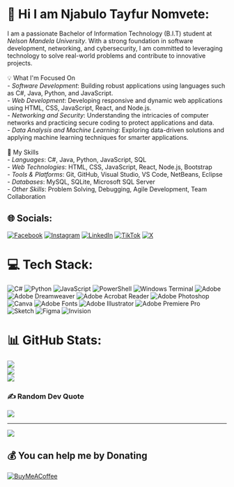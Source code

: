 # 💫 Hi I am Njabulo Tayfur Nomvete:
I am a passionate Bachelor of Information Technology (B.I.T) student at *Nelson Mandela University*. With a strong foundation in software development, networking, and cybersecurity, I am committed to leveraging technology to solve real-world problems and contribute to innovative projects.<br><br>💡 What I'm Focused On<br>- *Software Development*: Building robust applications using languages such as C#, Java, Python, and JavaScript.<br>- *Web Development*: Developing responsive and dynamic web applications using HTML, CSS, JavaScript, React, and Node.js.<br>- *Networking and Security*: Understanding the intricacies of computer networks and practicing secure coding to protect applications and data.<br>- *Data Analysis and Machine Learning*: Exploring data-driven solutions and applying machine learning techniques for smarter applications.<br><br>  🌟 My Skills<br>- *Languages*: C#, Java, Python, JavaScript, SQL<br>- *Web Technologies*: HTML, CSS, JavaScript, React, Node.js, Bootstrap<br>- *Tools & Platforms*: Git, GitHub, Visual Studio, VS Code, NetBeans, Eclipse<br>- *Databases*: MySQL, SQLite, Microsoft SQL Server<br>- *Other Skills*: Problem Solving, Debugging, Agile Development, Team Collaboration<br>


## 🌐 Socials:
[![Facebook](https://img.shields.io/badge/Facebook-%231877F2.svg?logo=Facebook&logoColor=white)](https://facebook.com/yazkarim) [![Instagram](https://img.shields.io/badge/Instagram-%23E4405F.svg?logo=Instagram&logoColor=white)](https://instagram.com/Handsomehypedx) [![LinkedIn](https://img.shields.io/badge/LinkedIn-%230077B5.svg?logo=linkedin&logoColor=white)](https://linkedin.com/in/njabulonomvete ) [![TikTok](https://img.shields.io/badge/TikTok-%23000000.svg?logo=TikTok&logoColor=white)](https://tiktok.com/@tayfur_hyped) [![X](https://img.shields.io/badge/X-black.svg?logo=X&logoColor=white)](https://x.com/Henmax019) 

# 💻 Tech Stack:
![C#](https://img.shields.io/badge/c%23-%23239120.svg?style=plastic&logo=csharp&logoColor=white) ![Python](https://img.shields.io/badge/python-3670A0?style=plastic&logo=python&logoColor=ffdd54) ![JavaScript](https://img.shields.io/badge/javascript-%23323330.svg?style=plastic&logo=javascript&logoColor=%23F7DF1E) ![PowerShell](https://img.shields.io/badge/PowerShell-%235391FE.svg?style=plastic&logo=powershell&logoColor=white) ![Windows Terminal](https://img.shields.io/badge/Windows%20Terminal-%234D4D4D.svg?style=plastic&logo=windows-terminal&logoColor=white) ![Adobe](https://img.shields.io/badge/adobe-%23FF0000.svg?style=plastic&logo=adobe&logoColor=white) ![Adobe Dreamweaver](https://img.shields.io/badge/Adobe%20Dreamweaver-FF61F6.svg?style=plastic&logo=Adobe%20Dreamweaver&logoColor=white) ![Adobe Acrobat Reader](https://img.shields.io/badge/Adobe%20Acrobat%20Reader-EC1C24.svg?style=plastic&logo=Adobe%20Acrobat%20Reader&logoColor=white) ![Adobe Photoshop](https://img.shields.io/badge/adobe%20photoshop-%2331A8FF.svg?style=plastic&logo=adobe%20photoshop&logoColor=white) ![Canva](https://img.shields.io/badge/Canva-%2300C4CC.svg?style=plastic&logo=Canva&logoColor=white) ![Adobe Fonts](https://img.shields.io/badge/Adobe%20Fonts-000B1D.svg?style=plastic&logo=Adobe%20Fonts&logoColor=white) ![Adobe Illustrator](https://img.shields.io/badge/adobe%20illustrator-%23FF9A00.svg?style=plastic&logo=adobe%20illustrator&logoColor=white) ![Adobe Premiere Pro](https://img.shields.io/badge/Adobe%20Premiere%20Pro-9999FF.svg?style=plastic&logo=Adobe%20Premiere%20Pro&logoColor=white) ![Sketch](https://img.shields.io/badge/Sketch-FFB387?style=plastic&logo=sketch&logoColor=black) ![Figma](https://img.shields.io/badge/figma-%23F24E1E.svg?style=plastic&logo=figma&logoColor=white) ![Invision](https://img.shields.io/badge/invision-FF3366?style=plastic&logo=invision&logoColor=white)
# 📊 GitHub Stats:
![](https://github-readme-stats.vercel.app/api?username=NjabuloTayfur22&theme=dark&hide_border=false&include_all_commits=true&count_private=true)<br/>
![](https://github-readme-streak-stats.herokuapp.com/?user=NjabuloTayfur22&theme=dark&hide_border=false)<br/>
![](https://github-readme-stats.vercel.app/api/top-langs/?username=NjabuloTayfur22&theme=dark&hide_border=false&include_all_commits=true&count_private=true&layout=compact)

### ✍️ Random Dev Quote
![](https://quotes-github-readme.vercel.app/api?type=horizontal&theme=merko)

---
[![](https://visitcount.itsvg.in/api?id=NjabuloTayfur22&icon=0&color=10)](https://visitcount.itsvg.in)

  ## 💰 You can help me by Donating
  [![BuyMeACoffee](https://img.shields.io/badge/Buy%20Me%20a%20Coffee-ffdd00?style=for-the-badge&logo=buy-me-a-coffee&logoColor=black)](https://buymeacoffee.com/njabulotayfur22) 

  


